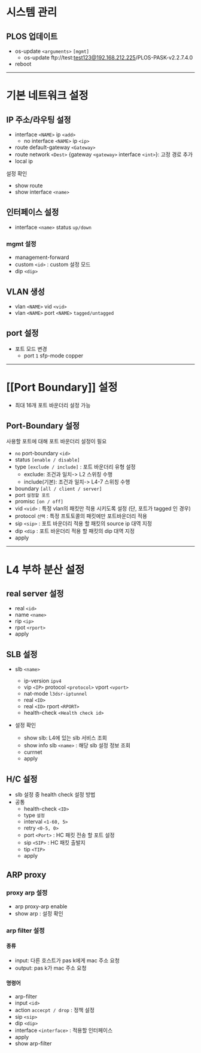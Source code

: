 # 시스템 관리
## PLOS 업데이트
- os-update `<arguments>` `[mgmt]` 
	- os-update ftp://test:test123@192.168.212.225/PLOS-PASK-v2.2.7.4.0
- reboot
-----------------
# 기본 네트워크 설정
## IP 주소/라우팅 설정
- interface `<NAME>` ip `<add>`
	- no interface `<NAME>` ip `<ip>`
- route default-gateway `<Gateway>` 
- route network `<Dest>`  {gateway `<gateway>` interface `<int>`}: 고정 경로 추가 
- local ip

설정 확인
- show route
- show interface `<name>`
## 인터페이스 설정
- interface `<name>` status `up/down`
### mgmt 설정
- management-forward
- custom `<id>` : custom 설정 모드
- dip `<dip>`
## VLAN 생성
- vlan `<NAME>` vid `<vid>`
- vlan `<NAME>` port `<NAME>` `tagged/untagged`
## port 설정
- 포트 모드 변경
	- port  `1` sfp-mode copper
-------------------
# [[Port Boundary]] 설정
- 최대 16개 포트 바운더리 설정 가능
## Port-Boundary 설정
사용할 포트에 대해 포트 바운더리 설정이 필요
- `no` port-boundary `<id>`
- status `[enable / disable]`
- type `[exclude / include]` : 포트 바운더리 유형 설정
	- exclude: 조건과 일치-> L2 스위칭 수행
	- include(기본): 조건과 일치-> L4-7 스위칭 수행
- boundary `[all / client / server]`
- port `설정할 포트`
- promisc `[on / off]`
- vid `<vid>` : 특정 vlan의 패킷만 적용 시키도록 설정 (단, 포트가 tagged 인 경우)
- protocol `선택` : 특정 프토토콜의 패킷에만 포트바운더리 적용
- sip `<sip>` : 포트 바운더리 적용 할 패킷의  source ip 대역 지정
- dip `<dip` : 포트 바운더리 적용 할 패킷의 dip 대역 지정
- apply

-------------------
# L4 부하 분산 설정
## real server 설정
- real `<id>`
- name `<name>`
- rip `<ip>`
- rpot `<rport>`
- apply
## SLB 설정
- slb `<name>`
	- ip-version `ipv4`
	- vip `<IP>` protocol `<protocol>` vport `<vport>`
	- nat-mode `l3dsr-iptunnel`
	- real `<ID>` 
	- real `<ID>` rport `<RPORT>`
	- health-check `<Health check id>`

- 설정 확인	
	- show slb: L4에 있는 slb 서비스 조회
	- show info slb `<name>` :  해당 slb 설정 정보 조회
	- currnet
	- apply

## H/C 설정
- slb 설정 중 health check 설정 방법
- 공통
	- health-check `<ID>`
	- type `설정`
	- interval `<1-60, 5>`
	- retry `<0-5, 0>`
	- port `<Port>` : HC 패킷 전송 할 포트 설정
	- sip `<SIP>` : HC 패킷 출발지
	- tip `<TIP>` 
	- apply
## ARP proxy
### proxy arp 설정
- arp proxy-arp enable
- show arp : 설정 확인
### arp filter 설정
#### 종류
- input: 다른 호스트가 pas k에게 mac 주소 요청 
- output: pas k가 mac 주소 요청
#### 명령어
- arp-filter
- input `<id>`
- action `accecpt / drop` : 정책 설정
- sip `<sip>`
- dip `<dip>`
- interface `<interface>` : 적용할 인터페이스
- apply
- show arp-filter
